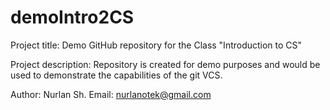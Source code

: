 # demoIntro2CS
Project title:
Demo GitHub repository for the Class "Introduction to CS"

Project description:
Repository is created for demo purposes and would be used to demonstrate the capabilities
of the git VCS.

Author: Nurlan Sh.
Email: nurlanotek@gmail.com
